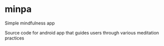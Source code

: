 # minpa
Simple mindfulness app

Source code for android app that guides users through various meditation practices
